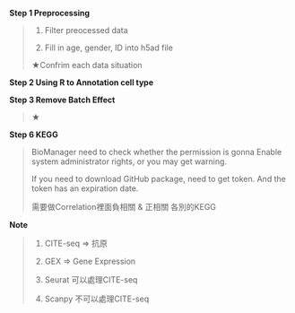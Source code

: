 **Step 1 Preprocessing** 
>    1. Filter preocessed data
>
> 
>    2. Fill in age, gender, ID into h5ad file
>
> 
>    ★Confrim each data situation

**Step 2 Using R to Annotation cell type**


**Step 3 Remove Batch Effect**
>  ★

**Step 6 KEGG** 
>    BioManager need to check whether the permission is gonna Enable system administrator rights, or you may get warning.
>
>    If you need to download GitHub package, need to get token. And the token has an expiration date.
>
>    需要做Correlation裡面負相關 & 正相關 各別的KEGG


**Note**
>    1. CITE-seq => 抗原
> 
>    2. GEX => Gene Expression
>
>    3. Seurat 可以處理CITE-seq
>
>    4. Scanpy 不可以處理CITE-seq
